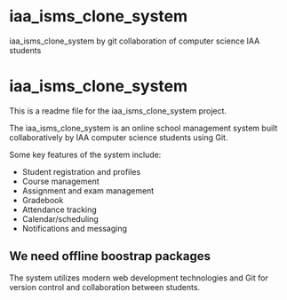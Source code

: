 # iaa_isms_clone_system
iaa_isms_clone_system by git collaboration of computer science IAA students 

# iaa_isms_clone_system

This is a readme file for the iaa_isms_clone_system project.

The iaa_isms_clone_system is an online school management system built collaboratively by IAA computer science students using Git.

Some key features of the system include:

- Student registration and profiles
- Course management
- Assignment and exam management
- Gradebook
- Attendance tracking
- Calendar/scheduling
- Notifications and messaging

## We need offline boostrap packages
The system utilizes modern web development technologies and Git for version control and collaboration between students.
